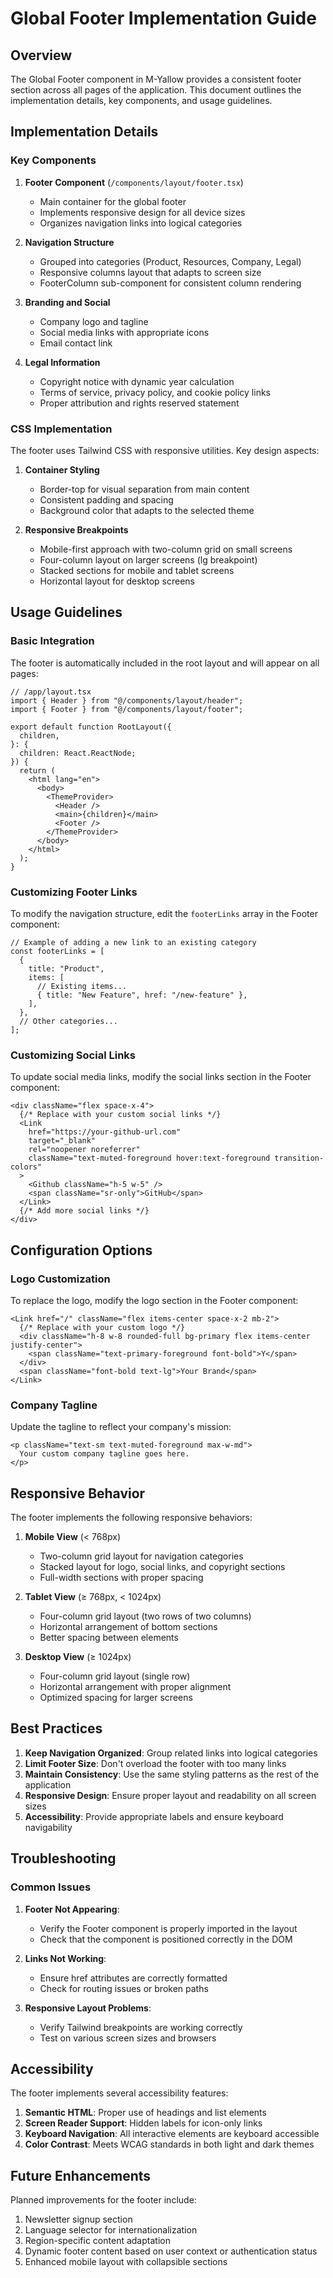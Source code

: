 # Global Footer Implementation Guide

## Overview

The Global Footer component in M-Yallow provides a consistent footer section across all pages of the application. This document outlines the implementation details, key components, and usage guidelines.

## Implementation Details

### Key Components

1. **Footer Component** (`/components/layout/footer.tsx`)
   - Main container for the global footer
   - Implements responsive design for all device sizes
   - Organizes navigation links into logical categories

2. **Navigation Structure**
   - Grouped into categories (Product, Resources, Company, Legal)
   - Responsive columns layout that adapts to screen size
   - FooterColumn sub-component for consistent column rendering

3. **Branding and Social**
   - Company logo and tagline
   - Social media links with appropriate icons
   - Email contact link

4. **Legal Information**
   - Copyright notice with dynamic year calculation
   - Terms of service, privacy policy, and cookie policy links
   - Proper attribution and rights reserved statement

### CSS Implementation

The footer uses Tailwind CSS with responsive utilities. Key design aspects:

1. **Container Styling**
   - Border-top for visual separation from main content
   - Consistent padding and spacing
   - Background color that adapts to the selected theme

2. **Responsive Breakpoints**
   - Mobile-first approach with two-column grid on small screens
   - Four-column layout on larger screens (lg breakpoint)
   - Stacked sections for mobile and tablet screens
   - Horizontal layout for desktop screens

## Usage Guidelines

### Basic Integration

The footer is automatically included in the root layout and will appear on all pages:

```tsx
// /app/layout.tsx
import { Header } from "@/components/layout/header";
import { Footer } from "@/components/layout/footer";

export default function RootLayout({
  children,
}: {
  children: React.ReactNode;
}) {
  return (
    <html lang="en">
      <body>
        <ThemeProvider>
          <Header />
          <main>{children}</main>
          <Footer />
        </ThemeProvider>
      </body>
    </html>
  );
}
```

### Customizing Footer Links

To modify the navigation structure, edit the `footerLinks` array in the Footer component:

```tsx
// Example of adding a new link to an existing category
const footerLinks = [
  {
    title: "Product",
    items: [
      // Existing items...
      { title: "New Feature", href: "/new-feature" },
    ],
  },
  // Other categories...
];
```

### Customizing Social Links

To update social media links, modify the social links section in the Footer component:

```tsx
<div className="flex space-x-4">
  {/* Replace with your custom social links */}
  <Link 
    href="https://your-github-url.com" 
    target="_blank" 
    rel="noopener noreferrer"
    className="text-muted-foreground hover:text-foreground transition-colors"
  >
    <Github className="h-5 w-5" />
    <span className="sr-only">GitHub</span>
  </Link>
  {/* Add more social links */}
</div>
```

## Configuration Options

### Logo Customization

To replace the logo, modify the logo section in the Footer component:

```tsx
<Link href="/" className="flex items-center space-x-2 mb-2">
  {/* Replace with your custom logo */}
  <div className="h-8 w-8 rounded-full bg-primary flex items-center justify-center">
    <span className="text-primary-foreground font-bold">Y</span>
  </div>
  <span className="font-bold text-lg">Your Brand</span>
</Link>
```

### Company Tagline

Update the tagline to reflect your company's mission:

```tsx
<p className="text-sm text-muted-foreground max-w-md">
  Your custom company tagline goes here.
</p>
```

## Responsive Behavior

The footer implements the following responsive behaviors:

1. **Mobile View** (< 768px)
   - Two-column grid layout for navigation categories
   - Stacked layout for logo, social links, and copyright sections
   - Full-width sections with proper spacing

2. **Tablet View** (≥ 768px, < 1024px)
   - Four-column grid layout (two rows of two columns)
   - Horizontal arrangement of bottom sections
   - Better spacing between elements

3. **Desktop View** (≥ 1024px)
   - Four-column grid layout (single row)
   - Horizontal arrangement with proper alignment
   - Optimized spacing for larger screens

## Best Practices

1. **Keep Navigation Organized**: Group related links into logical categories
2. **Limit Footer Size**: Don't overload the footer with too many links
3. **Maintain Consistency**: Use the same styling patterns as the rest of the application
4. **Responsive Design**: Ensure proper layout and readability on all screen sizes
5. **Accessibility**: Provide appropriate labels and ensure keyboard navigability

## Troubleshooting

### Common Issues

1. **Footer Not Appearing**:
   - Verify the Footer component is properly imported in the layout
   - Check that the component is positioned correctly in the DOM

2. **Links Not Working**:
   - Ensure href attributes are correctly formatted
   - Check for routing issues or broken paths

3. **Responsive Layout Problems**:
   - Verify Tailwind breakpoints are working correctly
   - Test on various screen sizes and browsers

## Accessibility

The footer implements several accessibility features:

1. **Semantic HTML**: Proper use of headings and list elements
2. **Screen Reader Support**: Hidden labels for icon-only links
3. **Keyboard Navigation**: All interactive elements are keyboard accessible
4. **Color Contrast**: Meets WCAG standards in both light and dark themes

## Future Enhancements

Planned improvements for the footer include:

1. Newsletter signup section
2. Language selector for internationalization
3. Region-specific content adaptation
4. Dynamic footer content based on user context or authentication status
5. Enhanced mobile layout with collapsible sections
